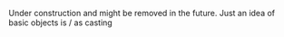 Under construction and might be removed in the future. Just an idea of basic objects is / as casting